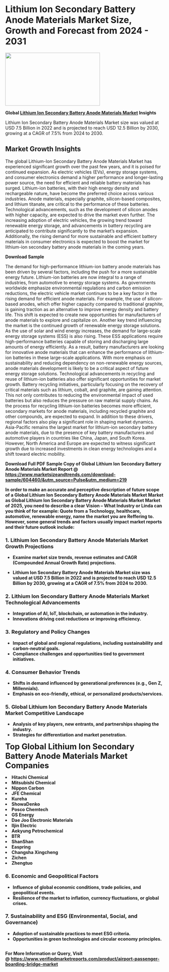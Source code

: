 <H1>Lithium Ion Secondary Battery Anode Materials Market Size, Growth and Forecast from 2024 - 2031</H1><img class="aligncenter size-medium wp-image-584254" src="https://thirdeyenews.in/wp-content/uploads/2024/09/Global-Market-Research-300x168.jpeg" alt="" width="300" height="168" /><p><strong>Global&nbsp;<a href="https://www.marketsizeandtrends.com/download-sample/604460/&amp;utm_source=Pulse&amp;utm_medium=219">Lithium Ion Secondary Battery Anode Materials Market</a> Insights</strong></p><p>Lithium Ion Secondary Battery Anode Materials Market size was valued at USD 7.5 Billion in 2022 and is projected to reach USD 12.5 Billion by 2030, growing at a CAGR of 7.5% from 2024 to 2030.</p><p><h2>Market Growth Insights</h2> <p>The global Lithium-Ion Secondary Battery Anode Materials Market has experienced significant growth over the past few years, and it is poised for continued expansion. As electric vehicles (EVs), energy storage systems, and consumer electronics demand a higher performance and longer-lasting power source, the need for efficient and reliable battery materials has surged. Lithium-ion batteries, with their high energy density and rechargeable nature, have become the preferred choice across various industries. Anode materials, especially graphite, silicon-based composites, and lithium titanate, are critical to the performance of these batteries. Technological advancements, such as the development of silicon anodes with higher capacity, are expected to drive the market even further. The increasing adoption of electric vehicles, the growing trend toward renewable energy storage, and advancements in battery recycling are anticipated to contribute significantly to the market’s expansion. Additionally, the rising demand for more sustainable and efficient battery materials in consumer electronics is expected to boost the market for lithium-ion secondary battery anode materials in the coming years.</p> <p><strong>Download Sample</strong></p> <p>The demand for high-performance lithium-ion battery anode materials has been driven by several factors, including the push for a more sustainable energy future. Lithium-ion batteries are now integral to a range of industries, from automotive to energy storage systems. As governments worldwide emphasize environmental regulations and carbon emission reductions, the electric vehicle market continues to be a key factor in the rising demand for efficient anode materials. For example, the use of silicon-based anodes, which offer higher capacity compared to traditional graphite, is gaining traction as an alternative to improve energy density and battery life. This shift is expected to create new opportunities for manufacturers of anode materials to explore and capitalize on. Another key trend influencing the market is the continued growth of renewable energy storage solutions. As the use of solar and wind energy increases, the demand for large-scale energy storage systems (ESS) is also rising. These ESS applications require high-performance batteries capable of storing and discharging large amounts of energy efficiently. As a result, battery manufacturers are looking for innovative anode materials that can enhance the performance of lithium-ion batteries in these large-scale applications. With more emphasis on sustainability and reducing dependency on non-renewable energy sources, anode materials development is likely to be a critical aspect of future energy storage solutions. Technological advancements in recycling and reuse of lithium-ion batteries also offer significant opportunities for market growth. Battery recycling initiatives, particularly focusing on the recovery of critical materials such as lithium, cobalt, and graphite, are gaining attention. This not only contributes to reducing the environmental impact of used batteries but also reduces the pressure on raw material supply chains. As the process for recycling lithium-ion batteries becomes more efficient, secondary markets for anode materials, including recycled graphite and other compounds, are expected to expand. In addition to these drivers, regional factors also play a significant role in shaping market dynamics. Asia-Pacific remains the largest market for lithium-ion secondary battery anode materials, due to the presence of key battery manufacturers and automotive players in countries like China, Japan, and South Korea. However, North America and Europe are expected to witness significant growth due to increased investments in clean energy technologies and a shift toward electric mobility. <p><strong></p><p><span class=""><strong>Download Full PDF Sample Copy of Global Lithium Ion Secondary Battery Anode Materials Market Report</strong> @ <a href="https://www.marketsizeandtrends.com/download-sample/604460/&amp;utm_source=Pulse&amp;utm_medium=219" target="_blank">https://www.marketsizeandtrends.com/download-sample/604460/&amp;utm_source=Pulse&amp;utm_medium=219</a></span></p><p>In order to make an accurate and perceptive description of future scope of a Global&nbsp;Lithium Ion Secondary Battery Anode Materials Market Market as Global&nbsp;Lithium Ion Secondary Battery Anode Materials Market Market of 2025, you need to describe a clear Vision &ndash; What Industry or Linda can you think of for example: Quote from a Technology, healthcare, automotive, renewable energy, name the market you are Reffering to. However, some general trends and factors usually impact market reports and their future outlook include:</p><h3>1.&nbsp;<strong>Lithium Ion Secondary Battery Anode Materials Market Growth Projections</strong></h3><ul><li>Examine market size trends, revenue estimates and CAGR (Compounded Annual Growth Rate) projections.</li><li><p>Lithium Ion Secondary Battery Anode Materials Market size was valued at USD 7.5 Billion in 2022 and is projected to reach USD 12.5 Billion by 2030, growing at a CAGR of 7.5% from 2024 to 2030.</p></li></ul><h3>2.&nbsp;<strong>Lithium Ion Secondary Battery Anode Materials Market Technological Advancements</strong></h3><ul><li>Integration of AI, IoT, blockchain, or automation in the industry.</li><li>Innovations driving cost reductions or improving efficiency.</li></ul><h3>3.&nbsp;<strong>Regulatory and Policy Changes</strong></h3><ul><li>Impact of global and regional regulations, including sustainability and carbon-neutral goals.</li><li>Compliance challenges and opportunities tied to government initiatives.</li></ul><h3>4.&nbsp;<strong>Consumer Behavior Trends</strong></h3><ul><li>Shifts in demand influenced by generational preferences (e.g., Gen Z, Millennials).</li><li>Emphasis on eco-friendly, ethical, or personalized products/services.</li></ul><h3>5.&nbsp;<strong>Global Lithium Ion Secondary Battery Anode Materials Market Competitive Landscape</strong></h3><ul><li>Analysis of key players, new entrants, and partnerships shaping the industry.</li><li>Strategies for differentiation and market penetration.</li></ul><p data-pm-slice="1 1 []"><span style="color: inherit; font-family: inherit; font-size: 25px;">Top Global Lithium Ion Secondary Battery Anode Materials Market Companies</span></p><div class="" data-test-id=""><p><li>Hitachi Chemical</li><li> Mitsubishi Chemical</li><li> Nippon Carbon</li><li> JFE Chemical</li><li> Kureha</li><li> ShowaDenko</li><li> Posco Chemtech</li><li> GS Energy</li><li> Dae Joo Electronic Materials</li><li> Iljin Electric</li><li> Aekyung Petrochemical</li><li> BTR</li><li> ShanShan</li><li> Easpring</li><li> Changsha Xingcheng</li><li> Zichen</li><li> Zhengtuo</li></p></div><h3>6.&nbsp;<strong>Economic and Geopolitical Factors</strong></h3><ul><li>Influence of global economic conditions, trade policies, and geopolitical events.</li><li>Resilience of the market to inflation, currency fluctuations, or global crises.</li></ul><h3>7.&nbsp;<strong>Sustainability and ESG (Environmental, Social, and Governance)</strong></h3><ul><li>Adoption of sustainable practices to meet ESG criteria.</li><li>Opportunities in green technologies and circular economy principles.</li></ul><h2><strong style="font-size: 14px;">For More Information or Query, Visit @&nbsp;</strong><a style="background-color: #ffffff; font-size: 14px;" href="https://www.marketsizeandtrends.com/report/lithium-ion-secondary-battery-anode-materials-market/" target="_blank">https://www.verifiedmarketreports.com/product/airport-passenger-boarding-bridge-market</a></h2>
